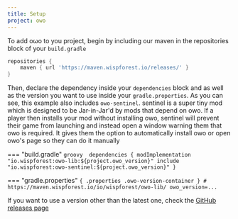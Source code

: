 ```yaml
---
title: Setup
project: owo
---
```


<script>
    window.addEventListener('version-available', event => {
        const code = document.querySelector(".owo-version-container").firstChild;
        code.innerHTML = code.innerHTML.replaceAll("...", event.detail);
    })
</script>

To add oωo to you project, begin by including our maven in the repositories block of your `build.gradle`

```groovy title="build.gradle"
repositories {
    maven { url 'https://maven.wispforest.io/releases/' }
}
```

Then, declare the dependency inside your `dependencies` block and as well as the version you want to use inside your `gradle.properties`. As you can see, this example also includes `owo-sentinel`. sentinel is a super tiny mod which is designed to be Jar-in-Jar'd by mods that depend on owo. If a player then installs your mod without installing owo, sentinel will prevent their game from launching and instead open a window warning them that owo is required. It gives them the option to automatically install owo or open owo's page so they can do it manually

=== "build.gradle"
    ```groovy 
    dependencies {
        modImplementation "io.wispforest:owo-lib:${project.owo_version}"
        include "io.wispforest:owo-sentinel:${project.owo_version}"
    }
    ```

=== "gradle.properties"
    ```{ .properties .owo-version-container }
    # https://maven.wispforest.io/io/wispforest/owo-lib/
    owo_version=...
    ```

If you want to use a version other than the latest one, check the [GitHub releases page](https://github.com/wisp-forest/owo-lib/releases/)
